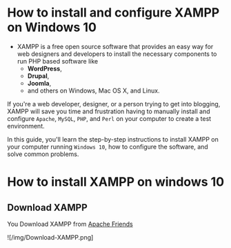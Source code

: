 How to install and configure XAMPP on Windows 10
=================================================

* XAMPP is a free open source software that provides an easy way for web designers and developers to install the necessary components to run PHP based software like
  * **WordPress**,
  * **Drupal**,
  * **Joomla**, 
  * and others on Windows, Mac OS X, and Linux.

If you're a web developer, designer, or a person trying to get into blogging, XAMPP will save you time and frustration having to manually install and configure `Apache`, `MySQL`, `PHP`, and `Perl` on your computer to create a test environment.

In this guide, you'll learn the step-by-step instructions to install XAMPP on your computer running `Windows 10`, how to configure the software, and solve common problems.

# How to install XAMPP on windows 10

## Download XAMPP

You Download XAMPP from [Apache Friends](https://www.apachefriends.org/index.html)

![/img/Download-XAMPP.png]